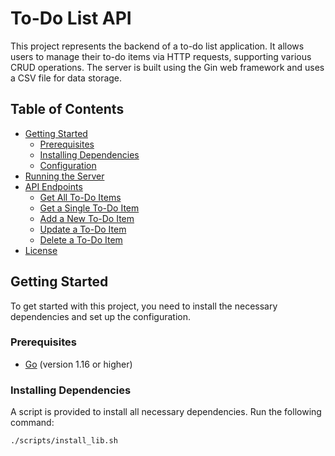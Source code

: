 # To-Do List API

This project represents the backend of a to-do list application. It allows users to manage their to-do items via HTTP requests, supporting various CRUD operations. The server is built using the Gin web framework and uses a CSV file for data storage.

## Table of Contents

- [Getting Started](#getting-started)
  - [Prerequisites](#prerequisites)
  - [Installing Dependencies](#installing-dependencies)
  - [Configuration](#configuration)
- [Running the Server](#running-the-server)
- [API Endpoints](#api-endpoints)
  - [Get All To-Do Items](#1-get-all-to-do-items)
  - [Get a Single To-Do Item](#2-get-a-single-to-do-item)
  - [Add a New To-Do Item](#3-add-a-new-to-do-item)
  - [Update a To-Do Item](#4-update-a-to-do-item)
  - [Delete a To-Do Item](#5-delete-a-to-do-item)
- [License](#license)

## Getting Started

To get started with this project, you need to install the necessary dependencies and set up the configuration.

### Prerequisites

- [Go](https://golang.org/doc/install) (version 1.16 or higher)

### Installing Dependencies

A script is provided to install all necessary dependencies. Run the following command:

```
./scripts/install_lib.sh
```

